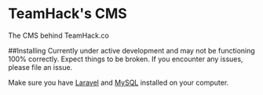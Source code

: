 TeamHack's CMS
====

The CMS behind TeamHack.co

##Installing
Currently under active development and may not be functioning 100% correctly. Expect things to be broken. If you encounter any issues, please file an issue.

Make sure you have [Laravel](http://laravel.com/ "Laravel") and [MySQL](http://www.mysql.com/ "MySQL Database") installed on your computer.
